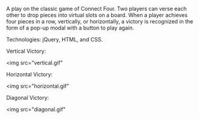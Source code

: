 A play on the classic game of Connect Four. Two players can verse each other to drop pieces into virtual slots on a board. When a player achieves four pieces in a row, vertically, or horizontally, a victory is recognized in the form of a pop-up modal with a button to play again.


Technologies: jQuery, HTML, and CSS.


Vertical Victory:

<img src="vertical.gif"


Horizontal Victory:

<img src="horizontal.gif"


Diagonal Victory:

<img src="diagonal.gif"

